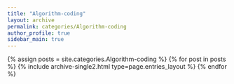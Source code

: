 ```yaml
---
title: "Algorithm-coding"
layout: archive
permalink: categories/Algorithm-coding
author_profile: true
sidebar_main: true
---
```



{% assign posts = site.categories.Algorithm-coding %}
{% for post in posts %} {% include archive-single2.html type=page.entries_layout %} {% endfor %}
